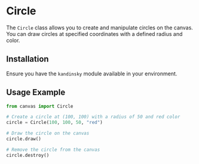# Circle

The `Circle` class allows you to create and manipulate circles on the canvas. You can draw circles at specified coordinates with a defined radius and color.

## Installation

Ensure you have the `kandinsky` module available in your environment.

## Usage Example

```python
from canvas import Circle

# Create a circle at (100, 100) with a radius of 50 and red color
circle = Circle(100, 100, 50, "red")

# Draw the circle on the canvas
circle.draw()

# Remove the circle from the canvas
circle.destroy()
```
